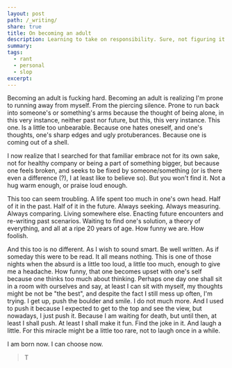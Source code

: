 ```yaml
---
layout: post
path: /_writing/
share: true
title: On becoming an adult
description: Learning to take on responsibility. Sure, not figuring it out, who has it figured out, but at least, falling more gracefully.
summary: 
tags:
  - rant
  - personal
  - slop
excerpt: 
---
```


Becoming an adult is fucking hard. Becoming an adult is realizing I'm prone to running away from myself. From the piercing silence. Prone to run back into someone's or something's arms because the thought of being alone, in this very instance, neither past nor future, but this, this very instance. This one. Is a little too unbearable. Because one hates oneself, and one's thoughts, one's sharp edges and ugly protuberances. Because one is coming out of a shell. 

I now realize that I searched for that familiar embrace not for its own sake, not for healthy company or being a part of something bigger, but because one feels broken, and seeks to be fixed by someone/something (or is there even a difference (?), I at least like to believe so). But you won't find it. Not a hug warm enough, or praise loud enough. 

This too can seem troubling. A life spent too much in one's own head. Half of it in the past. Half of it in the future. Always seeking. Always measuring. Always comparing. Living somewhere else. Enacting future encounters and re-writing past scenarios. Waiting to find one's solution, a theory of everything, and all at a ripe 20 years of age. How funny we are. How foolish. 

And this too is no different. As I wish to sound smart. Be well written. As if someday this were to be read. It all means nothing. This is one of those nights when the absurd is a little too loud, a little too much, enough to give me a headache. How funny, that one becomes upset with one's self because one thinks too much about thinking. Perhaps one day one shall sit in a room with ourselves and say, at least I can sit with myself, my thoughts might be not be "the best", and despite the fact I still mess up often, I'm trying. I get up, push the boulder and smile. I do not much more. And I used to push it because I expected to get to the top and see the view, but nowadays, I just push it. Because I am waiting for death, but until then, at least I shall push. At least I shall make it fun. Find the joke in it. And laugh a little. For this miracle might be a little too rare, not to laugh once in a while. 

I am born now. I can choose now. 

> T

